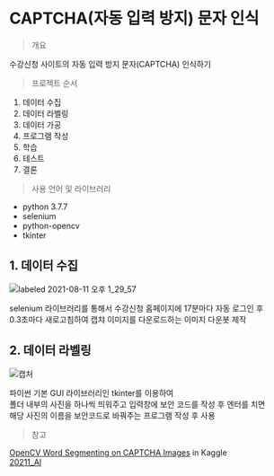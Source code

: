 # CAPTCHA(자동 입력 방지) 문자 인식

> 개요

수강신청 사이트의 자동 입력 방지 문자(CAPTCHA) 인식하기

> 프로젝트 순서

1. 데이터 수집
2. 데이터 라벨링
3. 데이터 가공
4. 프로그램 작성
5. 학습
6. 테스트
7. 결론

> 사용 언어 및 라이브러리

- python 3.7.7
- selenium
- python-opencv
- tkinter

## 1. 데이터 수집

![labeled 2021-08-11 오후 1_29_57](https://user-images.githubusercontent.com/74360958/128970367-8d9f1db1-a13b-4a3d-a572-da619e688df5.png)

selenium 라이브러리를 통해서 수강신청 홈페이지에 17분마다 자동 로그인 후  
0.3초마다 새로고침하여 캡챠 이미지를 다운로드하는 이미지 다운봇 제작

## 2. 데이터 라벨링

![캡처](https://user-images.githubusercontent.com/74360958/128970424-7b6c2f69-1ede-4fbd-8480-30d99c0c0cbe.PNG)

파이썬 기본 GUI 라이브러리인 tkinter를 이용하여  
폴더 내부의 사진을 하나씩 띄워주고 입력창에 보안 코드를 작성 후 엔터를 치면  
해당 사진의 이름을 보안코드로 바꿔주는 프로그램 작성 후 사용  

> 참고

[OpenCV Word Segmenting on CAPTCHA Images](https://www.kaggle.com/fournierp/opencv-word-segmenting-on-captcha-images) in Kaggle  
[20211_AI](https://github.com/bh2980/20211_AI)
